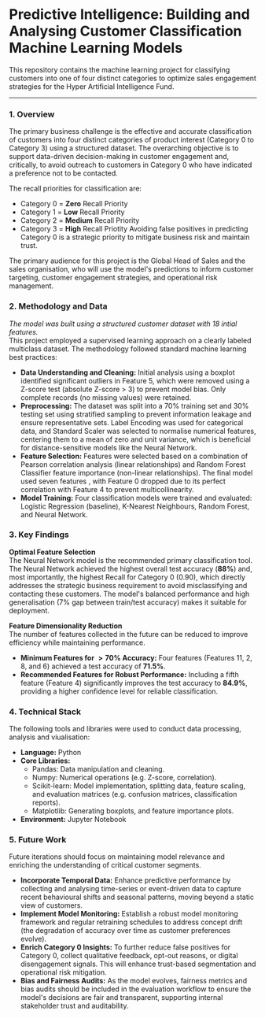 # Predictive Intelligence: Building and Analysing Customer Classification Machine Learning Models
This repository contains the machine learning project for classifying customers into one of four distinct categories to optimize sales engagement strategies for the Hyper Artificial Intelligence Fund.

---

### 1. Overview
The primary business challenge is the effective and accurate classification of customers into four distinct categories of product interest (Category 0 to Category 3) using a structured dataset. The overarching objective is to support data-driven decision-making in customer engagement and, critically, to avoid outreach to customers in Category 0 who have indicated a preference not to be contacted. 
<br/>

The recall priorities for classification are:
- Category 0 = **Zero** Recall Priority
- Category 1 = **Low** Recall Priority
- Category 2 = **Medium** Recall Priority
- Category 3 = **High** Recall Priotity
Avoiding false positives in predicting Category 0 is a strategic priority to mitigate business risk and maintain trust.

The primary audience for this project is the Global Head of Sales and the sales organisation, who will use the model's predictions to inform customer targeting, customer engagement strategies, and operational risk management.

### 2. Methodology and Data
*The model was built using a structured customer dataset with 18 intial features.* <br/>
This project employed a supervised learning approach on a clearly labeled multiclass dataset. The methodology followed standard machine learning best practices:
- **Data Understanding and Cleaning:** Initial analysis using a boxplot identified significant outliers in Feature 5, which were removed using a Z-score test (absolute Z-score > 3) to prevent model bias. Only complete records (no missing values) were retained.
- **Preprocessing:** The dataset was split into a 70% training set and 30% testing set using stratified sampling to prevent information leakage and ensure representative sets. Label Encoding was used for categorical data, and Standard Scaler was selected to normalise numerical features, centering them to a mean of zero and unit variance, which is beneficial for distance-sensitive models like the Neural Network.
- **Feature Selection:** Features were selected based on a combination of Pearson correlation analysis (linear relationships) and Random Forest Classifier feature importance (non-linear relationships). The final model used seven features , with Feature 0 dropped due to its perfect correlation with Feature 4 to prevent multicollinearity.
- **Model Training:** Four classification models were trained and evaluated: Logistic Regression (baseline), K-Nearest Neighbours, Random Forest, and Neural Network.

### 3. Key Findings
**Optimal Feature Selection**<br/>
The Neural Network model is the recommended primary classification tool.<br/>
The Neural Network achieved the highest overall test accuracy ($\mathbf{88\%}$) and, most importantly, the highest Recall for Category 0 (0.90), which directly addresses the strategic business requirement to avoid misclassifying and contacting these customers. The model's balanced performance and high generalisation (7% gap between train/test accuracy) makes it suitable for deployment.

**Feature Dimensionality Reduction**<br/>
The number of features collected in the future can be reduced to improve efficiency while maintaining performance. 
- **Minimum Features for $\mathbf{> 70\%}$ Accuracy:** Four features (Features 11, 2, 8, and 6) achieved a test accuracy of $\mathbf{71.5\%}$.
- **Recommended Features for Robust Performance:** Including a fifth feature (Feature 4) significantly improves the test accuracy to $\mathbf{84.9\%}$, providing a higher confidence level for reliable classification.

### 4. Technical Stack
The following tools and libraries were used to conduct data processing, analysis and viualisation:
- **Language:** Python
- **Core Libraries:**
  * Pandas: Data manipulation and cleaning.
  * Numpy: Numerical operations (e.g. Z-score, correlation).
  * Scikit-learn: Model implementation, splitting data, feature scaling, and evaluation matrices (e.g. confusion matrices, classification reports).
  * Matplotlib: Generating boxplots, and feature importance plots.
- **Environment:** Jupyter Notebook

### 5. Future Work
Future iterations should focus on maintaining model relevance and enriching the understanding of critical customer segments.
- **Incorporate Temporal Data:** Enhance predictive performance by collecting and analysing time-series or event-driven data to capture recent behavioural shifts and seasonal patterns, moving beyond a static view of customers.
- **Implement Model Monitoring:** Establish a robust model monitoring framework and regular retraining schedules to address concept drift (the degradation of accuracy over time as customer preferences evolve).
- **Enrich Category 0 Insights:** To further reduce false positives for Category 0, collect qualitative feedback, opt-out reasons, or digital disengagement signals. This will enhance trust-based segmentation and operational risk mitigation.
- **Bias and Fairness Audits:** As the model evolves, fairness metrics and bias audits should be included in the evaluation workflow to ensure the model's decisions are fair and transparent, supporting internal stakeholder trust and auditability.
